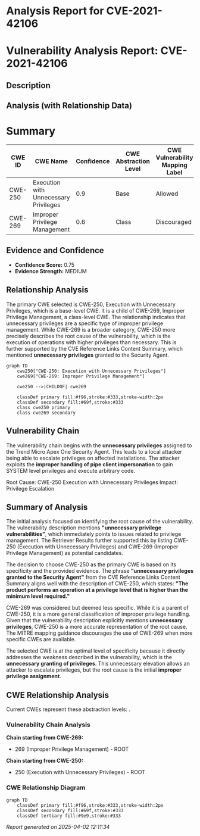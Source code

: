 # Analysis Report for CVE-2021-42106

# Vulnerability Analysis Report: CVE-2021-42106

## Description



## Analysis (with Relationship Data)

# Summary
| CWE ID | CWE Name | Confidence | CWE Abstraction Level | CWE Vulnerability Mapping Label | CWE-Vulnerability Mapping Notes |
|---|---|---|---|---|---|
| CWE-250 | Execution with Unnecessary Privileges | 0.9 | Base | Allowed | Primary CWE |
| CWE-269 | Improper Privilege Management | 0.6 | Class | Discouraged | Secondary Candidate |

## Evidence and Confidence

*   **Confidence Score:** 0.75
*   **Evidence Strength:** MEDIUM

## Relationship Analysis
The primary CWE selected is CWE-250, Execution with Unnecessary Privileges, which is a base-level CWE. It is a child of CWE-269, Improper Privilege Management, a class-level CWE. The relationship indicates that unnecessary privileges are a specific type of improper privilege management. While CWE-269 is a broader category, CWE-250 more precisely describes the root cause of the vulnerability, which is the execution of operations with higher privileges than necessary. This is further supported by the CVE Reference Links Content Summary, which mentioned **unnecessary privileges** granted to the Security Agent.
```mermaid
graph TD
    cwe250["CWE-250: Execution with Unnecessary Privileges"]
    cwe269["CWE-269: Improper Privilege Management"]

    cwe250 -->|CHILDOF| cwe269

    classDef primary fill:#f96,stroke:#333,stroke-width:2px
    classDef secondary fill:#69f,stroke:#333
    class cwe250 primary
    class cwe269 secondary
```

## Vulnerability Chain
The vulnerability chain begins with the **unnecessary privileges** assigned to the Trend Micro Apex One Security Agent. This leads to a local attacker being able to escalate privileges on affected installations. The attacker exploits the **improper handling of pipe client impersonation** to gain SYSTEM level privileges and execute arbitrary code.

Root Cause: CWE-250 Execution with Unnecessary Privileges
Impact: Privilege Escalation

## Summary of Analysis
The initial analysis focused on identifying the root cause of the vulnerability. The vulnerability description mentions **"unnecessary privilege vulnerabilities"**, which immediately points to issues related to privilege management. The Retriever Results further supported this by listing CWE-250 (Execution with Unnecessary Privileges) and CWE-269 (Improper Privilege Management) as potential candidates.

The decision to choose CWE-250 as the primary CWE is based on its specificity and the provided evidence. The phrase **"unnecessary privileges granted to the Security Agent"** from the CVE Reference Links Content Summary aligns well with the description of CWE-250, which states: **"The product performs an operation at a privilege level that is higher than the minimum level required."**

CWE-269 was considered but deemed less specific. While it is a parent of CWE-250, it is a more general classification of improper privilege handling. Given that the vulnerability description explicitly mentions **unnecessary privileges**, CWE-250 is a more accurate representation of the root cause. The MITRE mapping guidance discourages the use of CWE-269 when more specific CWEs are available.

The selected CWE is at the optimal level of specificity because it directly addresses the weakness described in the vulnerability, which is the **unnecessary granting of privileges**. This unnecessary elevation allows an attacker to escalate privileges, but the root cause is the initial **improper privilege assignment**.


## CWE Relationship Analysis

Current CWEs represent these abstraction levels: .


### Vulnerability Chain Analysis

**Chain starting from CWE-269:**
- 269 (Improper Privilege Management) - ROOT


**Chain starting from CWE-250:**
- 250 (Execution with Unnecessary Privileges) - ROOT



### CWE Relationship Diagram

```mermaid
graph TD
    classDef primary fill:#f96,stroke:#333,stroke-width:2px
    classDef secondary fill:#69f,stroke:#333
    classDef tertiary fill:#9e9,stroke:#333
```



*Report generated on 2025-04-02 12:11:34*
